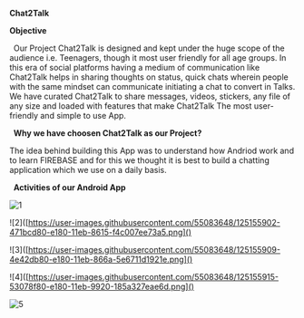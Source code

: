 **Chat2Talk**

**Objective**

` `Our Project Chat2Talk is designed and kept under the huge scope of the audience i.e. Teenagers, though it most user friendly for all age groups. In this era of social platforms having a medium of communication like Chat2Talk helps in sharing thoughts on status, quick chats wherein people with the same mindset can communicate initiating a chat to convert in Talks. We have curated Chat2Talk to share messages, videos, stickers, any file of any size and loaded with features that make Chat2Talk The most user-friendly and simple to use App.



` `**Why we have choosen Chat2Talk as our Project?**

The idea behind building this App was to understand how Andriod work and to learn FIREBASE and for this we thought it is best to build a chatting application which we use on a daily basis.

` `**Activities of our Android App**

![1](https://user-images.githubusercontent.com/55083648/125156272-42581900-e182-11eb-80fa-d7f2b5276794.png)


![2]([https://user-images.githubusercontent.com/55083648/125155902-471bcd80-e180-11eb-8615-f4c007ee73a5.png]()

![3]([https://user-images.githubusercontent.com/55083648/125155909-4e42db80-e180-11eb-866a-5e6711d1921e.png]()

![4]([https://user-images.githubusercontent.com/55083648/125155915-53078f80-e180-11eb-9920-185a327eae6d.png]()

![5](<https://user-images.githubusercontent.com/55083648/125155919-56028000-e180-11eb-8549-cfd0715f94a9.png>)














